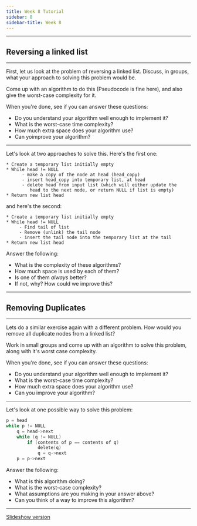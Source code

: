 ```yaml
---
title: Week 8 Tutorial
sidebar: 8
sidebar-title: Week 8
---
```


---
## Reversing a linked list
---

First, let us look at the problem of reversing a linked list. Discuss, in groups, what your approach to solving this problem would be. 

Come up with an algorithm to do this (Pseudocode is fine here), and also give the worst-case complexity for it.

When you're done, see if you can answer these questions:
- Do you understand your algorithm well enough to implement it?
- What is the worst-case time complexity?
- How much extra space does your algorithm use?
- Can yoimprove your algorithm?

---

Let's look at two approaches to solve this. Here's the first one:
```
* Create a temporary list initially empty
* While head != NULL
      - make a copy of the node at head (head_copy)
      - insert head_copy into temporary list, at head
      - delete head from input list (which will either update the
         head to the next node, or return NULL if list is empty)
* Return new list head
```

and here's the second:
```
* Create a temporary list initially empty
* While head != NULL
     - Find tail of list
     - Remove (unlink) the tail node
     - insert the tail node into the temporary list at the tail
* Return new list head
```

Answer the following:
- What is the complexity of these algorithms?
- How much space is used by each of them?
- Is one of them *always* better?
- If not, why? How could we improve this?

---
## Removing Duplicates
---

Lets do a similar exercise again with a different problem. How would you remove all duplicate nodes from a linked list?

Work in small groups and come up with an algorithm to solve this problem, along with it's worst case complexity.

When you're done, see if you can answer these questions:
- Do you understand your algorithm well enough to implement it?
- What is the worst-case time complexity?
- How much extra space does your algorithm use?
- Can you improve your algorithm?

---

Let's look at one possible way to solve this problem:
```c
p = head
while p != NULL
    q = head->next
    while (q != NULL)
        if (contents of p == contents of q)
            delete(q)
            q = q->next
    p = p->next
```

Answer the following:
- What is this algorithm doing?
- What is the worst-case complexity?
- What assumptions are you making in your answer above?
- Can you think of a way to improve this algorithm?

---
[Slideshow version](slides/)
